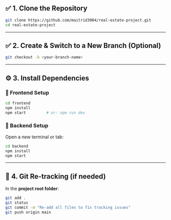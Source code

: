 ## ✅ **1. Clone the Repository**

```bash
git clone https://github.com/maitrid3004/real-estate-project.git
cd real-estate-project
```

---

## ✅ **2. Create & Switch to a New Branch (Optional)**

```bash
git checkout -b <your-branch-name>
```

---

## ⚙️ **3. Install Dependencies**

### 🔸 Frontend Setup

```bash
cd frontend
npm install
npm start         # or: npm run dev
```

### 🔸 Backend Setup

Open a new terminal or tab:

```bash
cd backend
npm install
npm start       
```

---

## 🔁 **4. Git Re-tracking (if needed)**

In the **project root folder**:

```bash
git add .
git status
git commit -m "Re-add all files to fix tracking issues"
git push origin main
```

